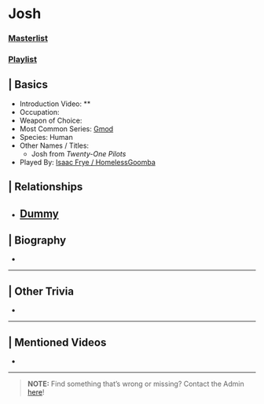 # Josh  
### [Masterlist]()
### [Playlist]()

## | Basics  
- Introduction Video: **  
- Occupation: 
- Weapon of Choice:   
- Most Common Series: [Gmod](6.Series/Gmod.md)  
- Species: Human  
- Other Names / Titles:   
  - Josh from *Twenty-One Pilots*  
- Played By: [Isaac Frye / HomelessGoomba](3.Siblings/3.4.Isaac-Frye-HomelessGoomba.md)  


## | Relationships  
- [**Dummy**](5.Characters/Dummy.md)  
  - 


## | Biography  
- 

----

## | Other Trivia  
- 

----

## | Mentioned Videos
- []()

----

> **NOTE:** Find something that’s wrong or missing? Contact the Admin [here](../chapter_2.md)!